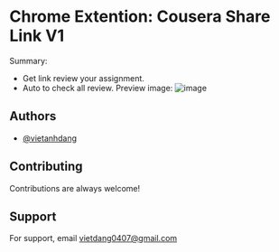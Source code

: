 
# Chrome Extention: Cousera Share Link V1

Summary: 
- Get link review your assignment.
- Auto to check all review.
Preview image:
![image](https://github.com/vietanhdang/Cousera-Share-Link-V1/assets/40699842/3a757a05-3961-4ddd-b698-4bde2696d2e8)


## Authors

- [@vietanhdang](https://github.com/vietanhdang)
## Contributing

Contributions are always welcome! 
## Support

For support, email vietdang0407@gmail.com

